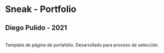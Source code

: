 # Sneak - Portfolio
## Diego Pulido - 2021
<br>
Template de página de portafolio. Desarrollado para proceso de selección.